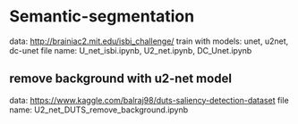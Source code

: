 # Semantic-segmentation
data: http://brainiac2.mit.edu/isbi_challenge/
train with models: unet, u2net, dc-unet
file name: U_net_isbi.ipynb, U2_net.ipynb, DC_Unet.ipynb

## remove background with u2-net model
data: https://www.kaggle.com/balraj98/duts-saliency-detection-dataset
file name: U2_net_DUTS_remove_background.ipynb
